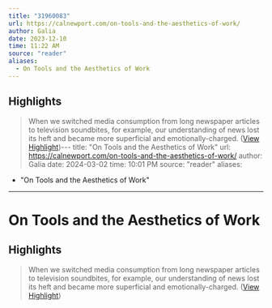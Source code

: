 ```yaml
---
title: "31960083"
url: https://calnewport.com/on-tools-and-the-aesthetics-of-work/
author: Galia
date: 2023-12-10
time: 11:22 AM
source: "reader"
aliases:
  - On Tools and the Aesthetics of Work
---
```

## Highlights
> When we switched media consumption from long newspaper articles to television soundbites, for example, our understanding of news lost its heft and became more superficial and emotionally-charged. ([View Highlight](https://read.readwise.io/read/01h9raqyfh6qhw9tpm9vznkjcf))---
title: "On Tools and the Aesthetics of Work"
url: https://calnewport.com/on-tools-and-the-aesthetics-of-work/
author: Galia
date: 2024-03-02
time: 10:01 PM
source: "reader"
aliases:
  - "On Tools and the Aesthetics of Work"
---
# On Tools and the Aesthetics of Work

## Highlights
> When we switched media consumption from long newspaper articles to television soundbites, for example, our understanding of news lost its heft and became more superficial and emotionally-charged. ([View Highlight](https://read.readwise.io/read/01h9raqyfh6qhw9tpm9vznkjcf))

